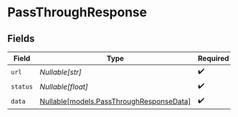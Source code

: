 # PassThroughResponse


## Fields

| Field                                                                            | Type                                                                             | Required                                                                         | Description                                                                      |
| -------------------------------------------------------------------------------- | -------------------------------------------------------------------------------- | -------------------------------------------------------------------------------- | -------------------------------------------------------------------------------- |
| `url`                                                                            | *Nullable[str]*                                                                  | :heavy_check_mark:                                                               | N/A                                                                              |
| `status`                                                                         | *Nullable[float]*                                                                | :heavy_check_mark:                                                               | N/A                                                                              |
| `data`                                                                           | [Nullable[models.PassThroughResponseData]](../models/passthroughresponsedata.md) | :heavy_check_mark:                                                               | N/A                                                                              |